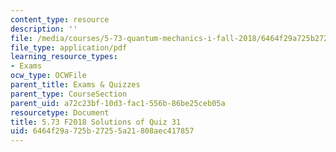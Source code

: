 ```yaml
---
content_type: resource
description: ''
file: /media/courses/5-73-quantum-mechanics-i-fall-2018/6464f29a725b27255a21808aec417857_MIT5_73F18_quiz31_soln.pdf
file_type: application/pdf
learning_resource_types:
- Exams
ocw_type: OCWFile
parent_title: Exams & Quizzes
parent_type: CourseSection
parent_uid: a72c23bf-10d3-fac1-556b-86be25ceb05a
resourcetype: Document
title: 5.73 F2018 Solutions of Quiz 31
uid: 6464f29a-725b-2725-5a21-808aec417857
---
```

